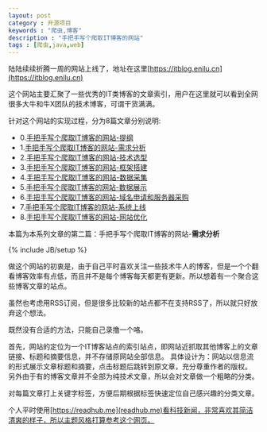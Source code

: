 ```yaml
---
layout: post
category : 开源项目
keywords : "爬虫,博客"
description : "手把手写个爬取IT博客的网站"
tags : [爬虫,java,web]
---
```


陆陆续续折腾一周的网站上线了，地址在这里[https://itblog.enilu.cn](https://itblog.enilu.cn)

这个网站主要汇聚了一些优秀的IT类博客的文章索引，用户在这里就可以看到全网很多大牛和牛X团队的技术博客，可谓干货满满。

针对这个网站的实现过程，分为8篇文章分别说明:

- 0.[手把手写个爬取IT博客的网站-提纲](http://blog.enilu.cn/%E5%BC%80%E6%BA%90%E9%A1%B9%E7%9B%AE/2018/07/25/%E6%89%8B%E6%8A%8A%E6%89%8B%E5%86%99%E4%B8%AA%E7%88%AC%E5%8F%96IT%E5%8D%9A%E5%AE%A2%E7%9A%84%E7%BD%91%E7%AB%99)
- 1.[手把手写个爬取IT博客的网站-需求分析](http://blog.enilu.cn/%E5%BC%80%E6%BA%90%E9%A1%B9%E7%9B%AE/2018/07/26/%E6%89%8B%E6%8A%8A%E6%89%8B%E5%86%99%E4%B8%AA%E7%88%AC%E5%8F%96IT%E5%8D%9A%E5%AE%A2%E7%9A%84%E7%BD%91%E7%AB%99-%E9%9C%80%E6%B1%82%E5%88%86%E6%9E%90)
- 2.[手把手写个爬取IT博客的网站-技术选型](http://blog.enilu.cn/%E5%BC%80%E6%BA%90%E9%A1%B9%E7%9B%AE/2018/07/27/%E6%89%8B%E6%8A%8A%E6%89%8B%E5%86%99%E4%B8%AA%E7%88%AC%E5%8F%96IT%E5%8D%9A%E5%AE%A2%E7%9A%84%E7%BD%91%E7%AB%99-%E6%8A%80%E6%9C%AF%E9%80%89%E5%9E%8B)     
- 3.[手把手写个爬取IT博客的网站-框架搭建](http://blog.enilu.cn/%E5%BC%80%E6%BA%90%E9%A1%B9%E7%9B%AE/2018/07/28/%E6%89%8B%E6%8A%8A%E6%89%8B%E5%86%99%E4%B8%AA%E7%88%AC%E5%8F%96IT%E5%8D%9A%E5%AE%A2%E7%9A%84%E7%BD%91%E7%AB%99-%E6%A1%86%E6%9E%B6%E6%90%AD%E5%BB%BA)
- 4.[手把手写个爬取IT博客的网站-数据采集](http://blog.enilu.cn/%E5%BC%80%E6%BA%90%E9%A1%B9%E7%9B%AE/2018/07/29/%E6%89%8B%E6%8A%8A%E6%89%8B%E5%86%99%E4%B8%AA%E7%88%AC%E5%8F%96IT%E5%8D%9A%E5%AE%A2%E7%9A%84%E7%BD%91%E7%AB%99-%E6%95%B0%E6%8D%AE%E9%87%87%E9%9B%86)
- 5.[手把手写个爬取IT博客的网站-数据展示](http://blog.enilu.cn/%E5%BC%80%E6%BA%90%E9%A1%B9%E7%9B%AE/2018/07/30/%E6%89%8B%E6%8A%8A%E6%89%8B%E5%86%99%E4%B8%AA%E7%88%AC%E5%8F%96IT%E5%8D%9A%E5%AE%A2%E7%9A%84%E7%BD%91%E7%AB%99-%E6%95%B0%E6%8D%AE%E5%B1%95%E7%A4%BA)
- 6.[手把手写个爬取IT博客的网站-域名申请和服务器采购](http://blog.enilu.cn/%E5%BC%80%E6%BA%90%E9%A1%B9%E7%9B%AE/2018/07/31/%E6%89%8B%E6%8A%8A%E6%89%8B%E5%86%99%E4%B8%AA%E7%88%AC%E5%8F%96IT%E5%8D%9A%E5%AE%A2%E7%9A%84%E7%BD%91%E7%AB%99-%E5%9F%9F%E5%90%8D%E7%94%B3%E8%AF%B7%E5%92%8C%E6%9C%8D%E5%8A%A1%E5%99%A8%E9%87%87%E8%B4%AD)
- 7.[手把手写个爬取IT博客的网站-系统上线](http://blog.enilu.cn/%E5%BC%80%E6%BA%90%E9%A1%B9%E7%9B%AE/2018/08/01/%E6%89%8B%E6%8A%8A%E6%89%8B%E5%86%99%E4%B8%AA%E7%88%AC%E5%8F%96IT%E5%8D%9A%E5%AE%A2%E7%9A%84%E7%BD%91%E7%AB%99-%E7%B3%BB%E7%BB%9F%E4%B8%8A%E7%BA%BF)
- 8.[手把手写个爬取IT博客的网站-网站优化](http://blog.enilu.cn/%E5%BC%80%E6%BA%90%E9%A1%B9%E7%9B%AE/2018/08/02/%E6%89%8B%E6%8A%8A%E6%89%8B%E5%86%99%E4%B8%AA%E7%88%AC%E5%8F%96IT%E5%8D%9A%E5%AE%A2%E7%9A%84%E7%BD%91%E7%AB%99-%E7%BD%91%E7%AB%99%E4%BC%98%E5%8C%96)


本篇为本系列文章的第二篇：手把手写个爬取IT博客的网站-**需求分析**

<!--break-->

{% include JB/setup %}

做这个网站的初衷是，由于自己平时喜欢关注一些技术牛人的博客，但是一个个翻看博客效率有点低，而且并不是每个博客每天都更有更新。所以想着有一个聚合这些博客文章的站点。

虽然也考虑用RSS订阅，但是很多比较新的站点都不在支持RSS了，所以就只好放弃这个想法。

既然没有合适的方法，只能自己录撸一个咯。

首先，网站的定位为一个IT博客站点的索引站点，即网站近抓取其他博客上的文章链接、标题和摘要信息，并不存储原网站全部信息。
具体设计为：网站以信息流的形式展示文章标题和摘要，点击标题后跳转到原文章，充分尊重作者的版权。
另外由于有的博客文章并不全部为纯技术文章，所以会对文章做一个粗略的分类。

对每篇文章打上关键字标签，方便后期根据标签快速定位自己感兴趣的分类文章。

个人平时使用[https://readhub.me](readhub.me)看科技新闻，非常喜欢其简洁清爽的样子，所以主题风格打算参考这个网页。
